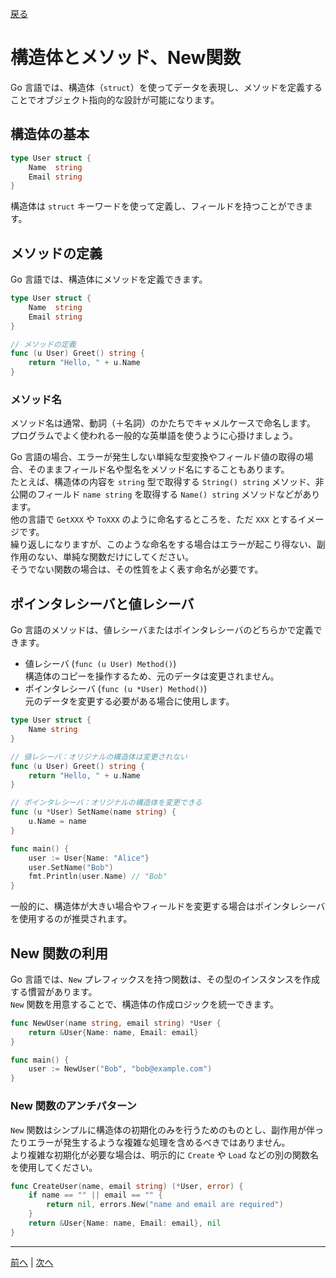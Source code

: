 [戻る](../README.md)

# 構造体とメソッド、New関数

Go 言語では、構造体（`struct`）を使ってデータを表現し、メソッドを定義することでオブジェクト指向的な設計が可能になります。

## 構造体の基本

```go
type User struct {
    Name  string
    Email string
}
```

構造体は `struct` キーワードを使って定義し、フィールドを持つことができます。

## メソッドの定義

Go 言語では、構造体にメソッドを定義できます。

```go
type User struct {
    Name  string
    Email string
}

// メソッドの定義
func (u User) Greet() string {
    return "Hello, " + u.Name
}
```

### メソッド名

メソッド名は通常、動詞（＋名詞）のかたちでキャメルケースで命名します。  
プログラムでよく使われる一般的な英単語を使うように心掛けましょう。

Go 言語の場合、エラーが発生しない単純な型変換やフィールド値の取得の場合、そのままフィールド名や型名をメソッド名にすることもあります。  
たとえば、構造体の内容を `string` 型で取得する `String() string` メソッド、非公開のフィールド `name string` を取得する `Name() string` メソッドなどがあります。  
他の言語で `GetXXX` や `ToXXX` のように命名するところを、ただ `XXX` とするイメージです。  
繰り返しになりますが、このような命名をする場合はエラーが起こり得ない、副作用のない、単純な関数だけにしてください。  
そうでない関数の場合は、その性質をよく表す命名が必要です。

## ポインタレシーバと値レシーバ

Go 言語のメソッドは、値レシーバまたはポインタレシーバのどちらかで定義できます。

- 値レシーバ (`func (u User) Method()`)  
  構造体のコピーを操作するため、元のデータは変更されません。
- ポインタレシーバ (`func (u *User) Method()`)  
  元のデータを変更する必要がある場合に使用します。

```go
type User struct {
    Name string
}

// 値レシーバ：オリジナルの構造体は変更されない
func (u User) Greet() string {
    return "Hello, " + u.Name
}

// ポインタレシーバ：オリジナルの構造体を変更できる
func (u *User) SetName(name string) {
    u.Name = name
}

func main() {
    user := User{Name: "Alice"}
    user.SetName("Bob")
    fmt.Println(user.Name) // "Bob"
}
```

一般的に、構造体が大きい場合やフィールドを変更する場合はポインタレシーバを使用するのが推奨されます。

## New 関数の利用

Go 言語では、`New` プレフィックスを持つ関数は、その型のインスタンスを作成する慣習があります。  
`New` 関数を用意することで、構造体の作成ロジックを統一できます。

```go
func NewUser(name string, email string) *User {
    return &User{Name: name, Email: email}
}

func main() {
    user := NewUser("Bob", "bob@example.com")
}
```

### New 関数のアンチパターン

`New` 関数はシンプルに構造体の初期化のみを行うためのものとし、副作用が伴ったりエラーが発生するような複雑な処理を含めるべきではありません。  
より複雑な初期化が必要な場合は、明示的に `Create` や `Load` などの別の関数名を使用してください。

```go
func CreateUser(name, email string) (*User, error) {
    if name == "" || email == "" {
        return nil, errors.New("name and email are required")
    }
    return &User{Name: name, Email: email}, nil
}
```

----
[前へ](../01_パッケージと可視性/README.md) | [次へ](../03_インターフェースによる抽象化/README.md)

